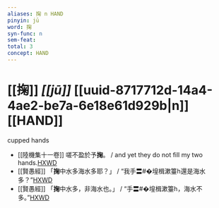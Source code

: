 ```yaml
---
aliases: 掬 n HAND
pinyin: jū
word: 掬
syn-func: n
sem-feat: 
total: 3
concept: HAND 
---
```

# [[掬]] *[[jū]]*  [[uuid-8717712d-14a4-4ae2-be7a-6e18e61d929b|n]] [[HAND]]
cupped hands
 - [[陸機集十一卷]] 嗟不盈於予**掬**。 / and yet they do not fill my two hands.[HXWD](https://hxwd.org/textview.html?location=CH2b1575_CHANT_001-14a.13)
 - [[賢愚經]] 「**掬**中水多海水多耶？」 / “我手〓#�堭楫漱籉h還是海水多？”[HXWD](https://hxwd.org/textview.html?location=KR6b0059_T_001-0354c.70)
 - [[賢愚經]] 「**掬**中水多，非海水也。」 / “手〓#�堭楫漱籉h，海水不多。”[HXWD](https://hxwd.org/textview.html?location=KR6b0059_T_001-0354c.72)